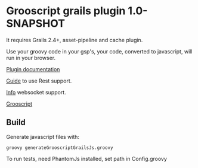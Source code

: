 Grooscript grails plugin 1.0-SNAPSHOT
===

It requires Grails 2.4+, asset-pipeline and cache plugin.

Use your groovy code in your gsp's, your code, converted to javascript, will run in your browser.

[Plugin documentation](http://grooscript.org/grails-plugin/index.html)

[Guide](http://grooscript.org/grails-plugin/rest-demo.html) to use Rest support.

[Info](http://grooscript.org/grails-plugin/websocket-support.html) websocket support.

[Grooscript](http://grooscript.org/)

Build
---

Generate javascript files with:

    groovy generateGrooscriptGrailsJs.groovy

To run tests, need PhantomJs installed, set path in Config.groovy